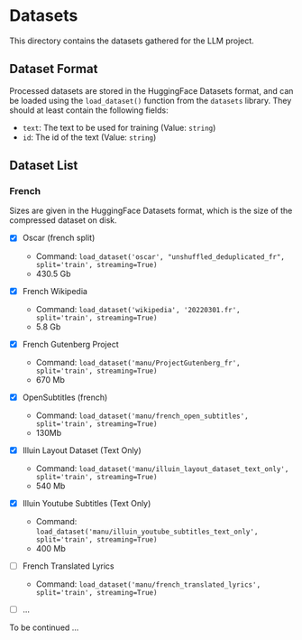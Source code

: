 # Datasets

This directory contains the datasets gathered for the LLM project.

## Dataset Format

Processed datasets are stored in the HuggingFace Datasets format, and can be loaded using the `load_dataset()` function from the `datasets` library.
They should at least contain the following fields:
- `text`: The text to be used for training (Value: `string`)
- `id`: The id of the text (Value: `string`)

## Dataset List

### French
Sizes are given in the HuggingFace Datasets format, which is the size of the compressed dataset on disk.

- [x] Oscar (french split)
    - Command: `load_dataset('oscar', "unshuffled_deduplicated_fr", split='train', streaming=True)`
    - 430.5 Gb
- [x] French Wikipedia
    - Command: `load_dataset('wikipedia', '20220301.fr', split='train', streaming=True)`
    - 5.8 Gb
- [x] French Gutenberg Project
    - Command: `load_dataset('manu/ProjectGutenberg_fr', split='train', streaming=True)`
    - 670 Mb
- [x] OpenSubtitles (french)
    - Command: `load_dataset('manu/french_open_subtitles', split='train', streaming=True)`
    - 130Mb
- [x] Illuin Layout Dataset (Text Only)
    - Command: `load_dataset('manu/illuin_layout_dataset_text_only', split='train', streaming=True)`
    - 540 Mb
- [x] Illuin Youtube Subtitles (Text Only)
    - Command: `load_dataset('manu/illuin_youtube_subtitles_text_only', split='train', streaming=True)`
    - 400 Mb
- [ ] French Translated Lyrics
    - Command: `load_dataset('manu/french_translated_lyrics', split='train', streaming=True)`
- [ ] ...


To be continued ...

